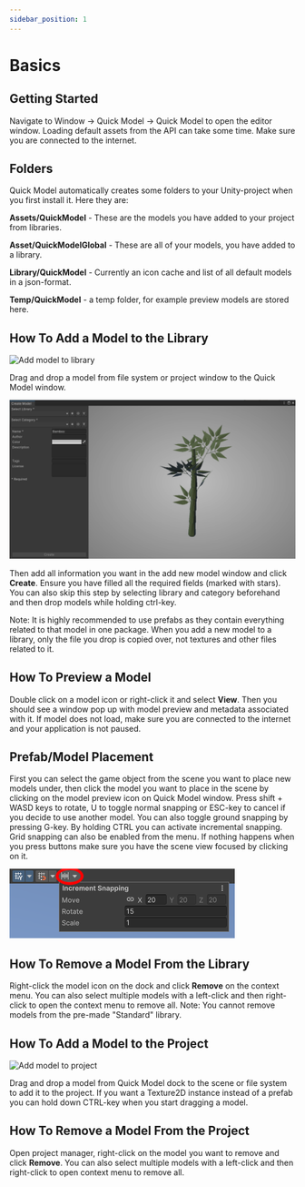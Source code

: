 ```yaml
---
sidebar_position: 1
---
```


# Basics

## Getting Started
Navigate to Window -> Quick Model -> Quick Model to open the editor window.
Loading default assets from the API can take some time. Make sure you are connected to the internet.

## Folders
Quick Model automatically creates some folders to your Unity-project when you first install it. Here they are:

**Assets/QuickModel** - These are the models you have added to your project from libraries.

**Asset/QuickModelGlobal** - These are all of your models, you have added to a library.

**Library/QuickModel** - Currently an icon cache and list of all default models in a json-format.

**Temp/QuickModel** - a temp folder, for example preview models are stored here.

## How To Add a Model to the Library
![Add model to library](./img/addModelToLibrary.png)

Drag and drop a model from file system or project window to the Quick Model window.

![Create Model](./img/createModel.png)

Then add all information you want in the add new model window and click **Create**. Ensure you have filled all the required fields (marked with stars). You can also skip this step by selecting library and category beforehand and then drop models while holding ctrl-key.

Note: It is highly recommended to use prefabs as they contain everything related to that model in one package. When you add a new model to a library, only the file you drop is copied over, not textures and other files related to it.

## How To Preview a Model
Double click on a model icon or right-click it and select **View**. Then you should see a window pop up with model preview and metadata associated with it.
If model does not load, make sure you are connected to the internet and your application is not paused.

## Prefab/Model Placement
First you can select the game object from the scene you want to place new models under, then click the model you want to place in the scene by clicking on the model preview icon on Quick Model window.
Press shift + WASD keys to rotate, U to toggle normal snapping or ESC-key to cancel if you decide to use another model.
You can also toggle ground snapping by pressing G-key.
By holding CTRL you can activate incremental snapping. Grid snapping can also be enabled from the menu.
If nothing happens when you press buttons make sure you have the scene view focused by clicking on it.

![Incremental snapping](./img/incrementalSnapping.png)

## How To Remove a Model From the Library
Right-click the model icon on the dock and click **Remove** on the context menu.
You can also select multiple models with a left-click and then right-click to open the context menu to remove all.
Note: You cannot remove models from the pre-made "Standard" library.

## How To Add a Model to the Project
![Add model to project](./img/addModelToProject.png)

Drag and drop a model from Quick Model dock to the scene or file system to add it to the project. If you want a Texture2D instance instead of a prefab you can hold down CTRL-key when you start dragging a model.

## How To Remove a Model From the Project
Open project manager, right-click on the model you want to remove and click **Remove**.
You can also select multiple models with a left-click and then right-click to open context menu to remove all.
